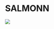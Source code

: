 # SALMONN

<div style='display:flex; gap: 0.25rem; '>
<a href='https://9b20ee2e808275b764.gradio.live'><img src='https://img.shields.io/badge/gradio-Demo-blue'></a>
</div>

